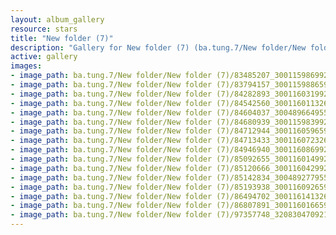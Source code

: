 ```yaml
---
layout: album_gallery
resource: stars
title: "New folder (7)"
description: "Gallery for New folder (7) (ba.tung.7/New folder/New folder (7))"
active: gallery
images:
- image_path: ba.tung.7/New folder/New folder (7)/83485207_3001159869927424_3197537533361651712_n.jpg
- image_path: ba.tung.7/New folder/New folder (7)/83794157_3001159886594089_6598120057958563840_n.jpg
- image_path: ba.tung.7/New folder/New folder (7)/84282893_3001160319927379_919308939068178432_n.jpg
- image_path: ba.tung.7/New folder/New folder (7)/84542560_3001160113260733_4829737427826376704_n.jpg
- image_path: ba.tung.7/New folder/New folder (7)/84604037_3004896649553746_3214538993899143168_n.jpg
- image_path: ba.tung.7/New folder/New folder (7)/84680939_3001159839927427_7232788380310831104_n.jpg
- image_path: ba.tung.7/New folder/New folder (7)/84712944_3001160596594018_6408527711748227072_n.jpg
- image_path: ba.tung.7/New folder/New folder (7)/84713433_3001160723260672_2471099525264048128_n.jpg
- image_path: ba.tung.7/New folder/New folder (7)/84946940_3001160869927324_7803320707651207168_n.jpg
- image_path: ba.tung.7/New folder/New folder (7)/85092655_3001160149927396_7971834849021394944_n.jpg
- image_path: ba.tung.7/New folder/New folder (7)/85120666_3001160429927368_3574665447548649472_n.jpg
- image_path: ba.tung.7/New folder/New folder (7)/85142834_3004892779554133_816421004627673088_n.jpg
- image_path: ba.tung.7/New folder/New folder (7)/85193938_3001160926593985_5264081775344222208_n.jpg
- image_path: ba.tung.7/New folder/New folder (7)/86494702_3001161413260603_4588265003416551424_n.jpg
- image_path: ba.tung.7/New folder/New folder (7)/86807891_3001160166594061_7501854182891061248_n.jpg
- image_path: ba.tung.7/New folder/New folder (7)/97357748_3208304709212938_8751107633533943808_n.jpg
---
```

